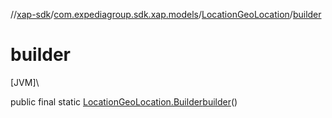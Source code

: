 //[xap-sdk](../../../index.md)/[com.expediagroup.sdk.xap.models](../index.md)/[LocationGeoLocation](index.md)/[builder](builder.md)

# builder

[JVM]\

public final static [LocationGeoLocation.Builder](-builder/index.md)[builder](builder.md)()
